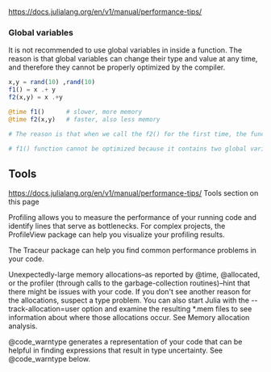 https://docs.julialang.org/en/v1/manual/performance-tips/

### Global variables

It is not recommended to use global variables in inside a function. The reason is that global variables can change their type and value at any time, and therefore they cannot be properly optimized by the compiler. 

```julia
x,y = rand(10) ,rand(10)
f1() = x .+ y
f2(x,y) = x .+y

@time f1()      # slower, more memory
@time f2(x,y)   # faster, also less memory

# The reason is that when we call the f2() for the first time, the function is optimized for the given arguments. Each time a function is called for the first time with new types of arguments, it is compiled. This can be seen in the following example: the first call is slower due to the compilation.

# f1() function cannot be optimized because it contains two global variables, and these two variables can change at any time.

```


## Tools
https://docs.julialang.org/en/v1/manual/performance-tips/
Tools section on this page


Profiling allows you to measure the performance of your running code and identify lines that serve as bottlenecks. For complex projects, the ProfileView package can help you visualize your profiling results.

The Traceur package can help you find common performance problems in your code.

Unexpectedly-large memory allocations–as reported by @time, @allocated, or the profiler (through calls to the garbage-collection routines)–hint that there might be issues with your code. 
If you don't see another reason for the allocations, suspect a type problem. You can also start Julia with the --track-allocation=user option and examine the resulting *.mem files to see information about where those allocations occur. See Memory allocation analysis.

@code_warntype generates a representation of your code that can be helpful in finding expressions that result in type uncertainty. See @code_warntype below.